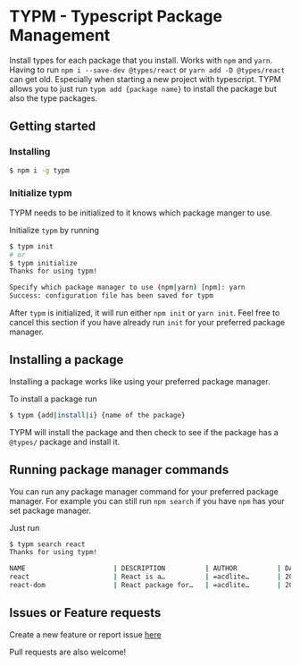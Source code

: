 # TYPM - Typescript Package Management

Install types for each package that you install. Works with `npm` and `yarn`.  
Having to run `npm i --save-dev @types/react` or `yarn add -D @types/react` can get old. Especially when starting a new project with typescript. TYPM allows you to just run `typm add {package name}` to install the package but also the type packages.

## Getting started

### Installing
```bash
$ npm i -g typm
```

### Initialize typm
TYPM needs to be initialized to it knows which package manger to use.

Initialize `typm` by running 
```bash
$ typm init
# or 
$ typm initialize
Thanks for using typm!

Specify which package manager to use (npm|yarn) [npm]: yarn
Success: configuration file has been saved for typm
```

After `typm` is initialized, it will run either `npm init` or `yarn init`. Feel free to cancel this section if you have already run `init` for your preferred package manager.

## Installing a package
Installing a package works like using your preferred package manager.

To install a package run
```bash
$ typm {add|install|i} {name of the package}
```
TYPM will install the package and then check to see if the package has a `@types/` package and install it.

## Running package manager commands
You can run any package manager command for your preferred package manager.
For example you can still run `npm search` if you have `npm` has your set package manager. 

Just run 
```bash
$ typm search react
Thanks for using typm!

NAME                      | DESCRIPTION          | AUTHOR          | DATE       | VERSION  | KEYWORDS
react                     | React is a…          | =acdlite…       | 2020-03-19 | 16.13.1  | react
react-dom                 | React package for…   | =acdlite…       | 2020-03-19 | 16.13.1  | react
```

## Issues or Feature requests
Create a new feature or report issue [here](https://github.com/scottjr632/typm/issues/new/choose)


Pull requests are also welcome!

